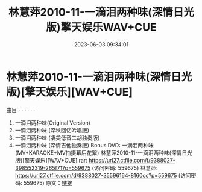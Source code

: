 ﻿---
title: 林慧萍2010-11-一滴泪两种味(深情日光版)擎天娱乐WAV+CUE
date: 2023-06-03 09:34:01
categories: WAV车载音乐、镜像
tags: 华语中文
---
# 林慧萍2010-11-一滴泪两种味(深情日光版)[擎天娱乐][WAV+CUE]

曲目
· · · · · ·
01. 一滴泪两种味(Original Version)
02. 一滴泪两种味 (深秋回忆吟唱版)
03. 一滴泪两种味 (凄美低音二胡独奏版)
04. 一滴泪两种味 (深情吉他独奏版)
Bonus DVD: 一滴泪两种味 (MV+KARAOKE+MV拍摄幕后花絮)
林慧萍2010-11-一滴泪两种味(深情日光版)[擎天娱乐][WAV+CUE].rar: https://url27.ctfile.com/f/9388027-398552319-265f71?p=559675
(访问密码: 559675)
林慧萍: https://url27.ctfile.com/d/9388027-35596164-8160cc?p=559675
(访问密码: 559675)
原文：[链接](https://blog.sina.com.cn/s/blog_1647c7e760103126a.html)